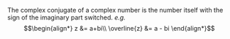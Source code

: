 The complex conjugate of a complex number is the number itself with the sign of the imaginary part switched.
*e.g.*
$$\begin{align*}
z &= a+bi\\
\overline{z} &= a - bi
\end{align*}$$
